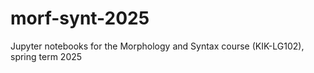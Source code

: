 # morf-synt-2025
Jupyter notebooks for the Morphology and Syntax course (KIK-LG102), spring term 2025
